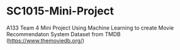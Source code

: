 # SC1015-Mini-Project
A133 Team 4 Mini Project
Using Machine Learning to create Movie Recommendaton System
Dataset from TMDB (https://www.themoviedb.org/)
